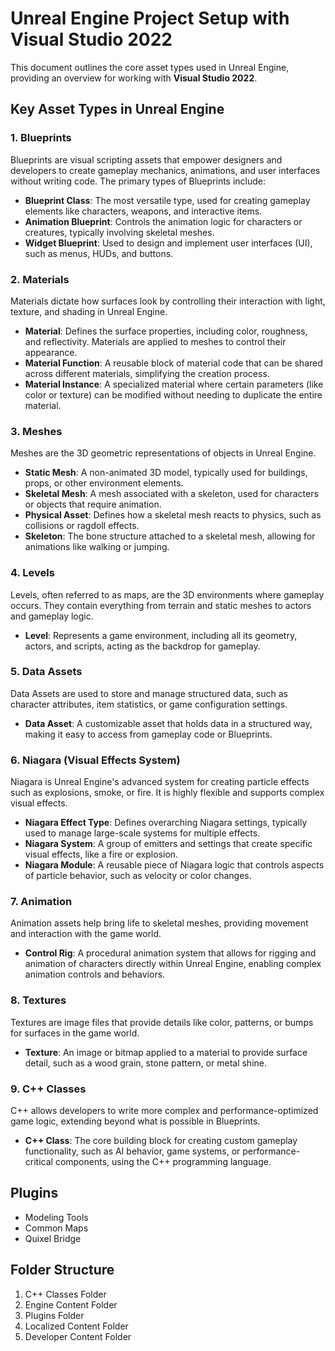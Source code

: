 # Unreal Engine Project Setup with Visual Studio 2022

This document outlines the core asset types used in Unreal Engine, providing an overview for working with **Visual
Studio 2022**.

## Key Asset Types in Unreal Engine

### 1. Blueprints

Blueprints are visual scripting assets that empower designers and developers to create gameplay mechanics, animations,
and user interfaces without writing code. The primary types of Blueprints include:

- **Blueprint Class**: The most versatile type, used for creating gameplay elements like characters, weapons, and
  interactive items.
- **Animation Blueprint**: Controls the animation logic for characters or creatures, typically involving skeletal
  meshes.
- **Widget Blueprint**: Used to design and implement user interfaces (UI), such as menus, HUDs, and buttons.

### 2. Materials

Materials dictate how surfaces look by controlling their interaction with light, texture, and shading in Unreal Engine.

- **Material**: Defines the surface properties, including color, roughness, and reflectivity. Materials are applied to
  meshes to control their appearance.
- **Material Function**: A reusable block of material code that can be shared across different materials, simplifying
  the creation process.
- **Material Instance**: A specialized material where certain parameters (like color or texture) can be modified without
  needing to duplicate the entire material.

### 3. Meshes

Meshes are the 3D geometric representations of objects in Unreal Engine.

- **Static Mesh**: A non-animated 3D model, typically used for buildings, props, or other environment elements.
- **Skeletal Mesh**: A mesh associated with a skeleton, used for characters or objects that require animation.
- **Physical Asset**: Defines how a skeletal mesh reacts to physics, such as collisions or ragdoll effects.
- **Skeleton**: The bone structure attached to a skeletal mesh, allowing for animations like walking or jumping.

### 4. Levels

Levels, often referred to as maps, are the 3D environments where gameplay occurs. They contain everything from terrain
and static meshes to actors and gameplay logic.

- **Level**: Represents a game environment, including all its geometry, actors, and scripts, acting as the backdrop for
  gameplay.

### 5. Data Assets

Data Assets are used to store and manage structured data, such as character attributes, item statistics, or game
configuration settings.

- **Data Asset**: A customizable asset that holds data in a structured way, making it easy to access from gameplay code
  or Blueprints.

### 6. Niagara (Visual Effects System)

Niagara is Unreal Engine's advanced system for creating particle effects such as explosions, smoke, or fire. It is
highly flexible and supports complex visual effects.

- **Niagara Effect Type**: Defines overarching Niagara settings, typically used to manage large-scale systems for
  multiple effects.
- **Niagara System**: A group of emitters and settings that create specific visual effects, like a fire or explosion.
- **Niagara Module**: A reusable piece of Niagara logic that controls aspects of particle behavior, such as velocity or
  color changes.

### 7. Animation

Animation assets help bring life to skeletal meshes, providing movement and interaction with the game world.

- **Control Rig**: A procedural animation system that allows for rigging and animation of characters directly within
  Unreal Engine, enabling complex animation controls and behaviors.

### 8. Textures

Textures are image files that provide details like color, patterns, or bumps for surfaces in the game world.

- **Texture**: An image or bitmap applied to a material to provide surface detail, such as a wood grain, stone pattern,
  or metal shine.

### 9. C++ Classes

C++ allows developers to write more complex and performance-optimized game logic, extending beyond what is possible in
Blueprints.

- **C++ Class**: The core building block for creating custom gameplay functionality, such as AI behavior, game systems,
  or performance-critical components, using the C++ programming language.

## Plugins

- Modeling Tools
- Common Maps
- Quixel Bridge

## Folder Structure

1. C++ Classes Folder
2. Engine Content Folder
3. Plugins Folder
4. Localized Content Folder
5. Developer Content Folder
